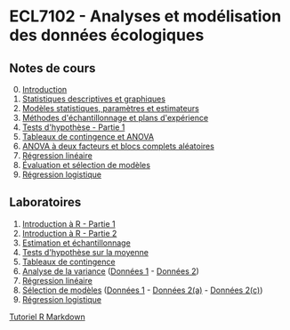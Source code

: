 # ECL7102 - Analyses et modélisation des données écologiques

## Notes de cours

0. [Introduction](notes_cours/0-Introduction.html)
1. [Statistiques descriptives et graphiques](notes_cours/1-Statistiques_descriptives.html)
2. [Modèles statistiques, paramètres et estimateurs](notes_cours/2-Modèles_statistiques.html)
3. [Méthodes d'échantillonnage et plans d'expérience](notes_cours/3-Échantillonnage_expériences.html)
4. [Tests d'hypothèse - Partie 1](notes_cours/4-Tests_hypothese_Partie1.html)
5. [Tableaux de contingence et ANOVA](notes_cours/5-Chi2_ANOVA.html)
6. [ANOVA à deux facteurs et blocs complets aléatoires](notes_cours/6-ANOVA_2_facteurs.html)
7. [Régression linéaire](notes_cours/7-Régression_linéaire.html)
8. [Évaluation et sélection de modèles](notes_cours/8-Sélection_modèles.html)
9. [Régression logistique](notes_cours/9-Régression_logistique.html)

## Laboratoires

1. [Introduction à R - Partie 1](labos/1-IntroR_partie1.html)
2. [Introduction à R - Partie 2](labos/2-IntroR_partie2.html)
3. [Estimation et échantillonnage](labos/3R-Estimation_échantillonnage.html)
4. [Tests d'hypothèse sur la moyenne](labos/4R-Tests_moyenne.html)
5. [Tableaux de contingence](labos/5-Tableaux_contingence.pdf)
6. [Analyse de la variance](labos/6-ANOVA.pdf) ([Données 1](labos/sablefish.csv) - [Données 2](labos/woodstain.csv))
7. [Régression linéaire](labos/7R-Régression_linéaire.html)
8. [Sélection de modèles](labos/8-Sélection_modèles.pdf) ([Données 1](labos/environment.csv) - [Données 2(a)](labos/migration.csv) - [Données 2(c)](labos/migr_test.csv))
9. [Régression logistique](labos/9-Régression_logistique.pdf)

[Tutoriel R Markdown](labos/Tutoriel_RMarkdown.html)

